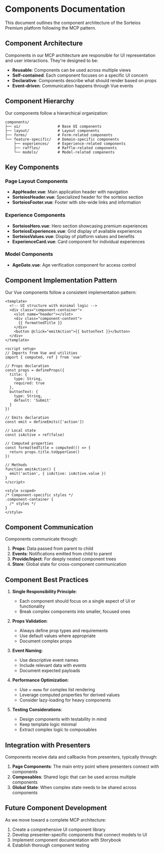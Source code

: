 # Components Documentation

This document outlines the component architecture of the Sorteios Premium platform following the MCP pattern.

## Component Architecture

Components in our MCP architecture are responsible for UI representation and user interactions. They're designed to be:

- **Reusable**: Components can be used across multiple views
- **Self-contained**: Each component focuses on a specific UI concern
- **Declarative**: Components describe what should render based on props
- **Event-driven**: Communication happens through Vue events

## Component Hierarchy

Our components follow a hierarchical organization:

```
components/
├── ui/                 # Base UI components
├── layout/             # Layout components
├── forms/              # Form-related components
└── feature-specific/   # Domain-specific components
    ├── experiences/    # Experience-related components
    ├── raffles/        # Raffle-related components
    └── models/         # Model-related components
```

## Key Components

### Page Layout Components

- **AppHeader.vue**: Main application header with navigation
- **SorteiosHeader.vue**: Specialized header for the sorteios section
- **SorteiosFooter.vue**: Footer with site-wide links and information

### Experience Components

- **SorteiosHero.vue**: Hero section showcasing premium experiences
- **SorteiosExperiences.vue**: Grid display of available experiences
- **SorteiosValues.vue**: Display of platform values and benefits
- **ExperienceCard.vue**: Card component for individual experiences

### Model Components

- **AgeGate.vue**: Age verification component for access control

## Component Implementation Pattern

Our Vue components follow a consistent implementation pattern:

```vue
<template>
  <!-- UI structure with minimal logic -->
  <div class="component-container">
    <slot name="header"></slot>
    <div class="component-content">
      {{ formattedTitle }}
    </div>
    <button @click="emitAction">{{ buttonText }}</button>
  </div>
</template>

<script setup>
// Imports from Vue and utilities
import { computed, ref } from 'vue'

// Props declaration
const props = defineProps({
  title: {
    type: String,
    required: true
  },
  buttonText: {
    type: String,
    default: 'Submit'
  }
})

// Emits declaration
const emit = defineEmits(['action'])

// Local state
const isActive = ref(false)

// Computed properties
const formattedTitle = computed(() => {
  return props.title.toUpperCase()
})

// Methods
function emitAction() {
  emit('action', { isActive: isActive.value })
}
</script>

<style scoped>
/* Component-specific styles */
.component-container {
  /* styles */
}
</style>
```

## Component Communication

Components communicate through:

1. **Props**: Data passed from parent to child
2. **Events**: Notifications emitted from child to parent
3. **Provide/Inject**: For deeply nested component trees
4. **Store**: Global state for cross-component communication

## Component Best Practices

1. **Single Responsibility Principle**:
   - Each component should focus on a single aspect of UI or functionality
   - Break complex components into smaller, focused ones

2. **Props Validation**:
   - Always define prop types and requirements
   - Use default values where appropriate
   - Document complex props

3. **Event Naming**:
   - Use descriptive event names
   - Include relevant data with events
   - Document expected payloads

4. **Performance Optimization**:
   - Use `v-memo` for complex list rendering
   - Leverage computed properties for derived values
   - Consider lazy-loading for heavy components

5. **Testing Considerations**:
   - Design components with testability in mind
   - Keep template logic minimal
   - Extract complex logic to composables

## Integration with Presenters

Components receive data and callbacks from presenters, typically through:

1. **Page Components**: The main entry point where presenters connect with components
2. **Composables**: Shared logic that can be used across multiple components
3. **Global State**: When complex state needs to be shared across components

## Future Component Development

As we move toward a complete MCP architecture:

1. Create a comprehensive UI component library
2. Develop presenter-specific components that connect models to UI
3. Implement component documentation with Storybook
4. Establish thorough component testing 